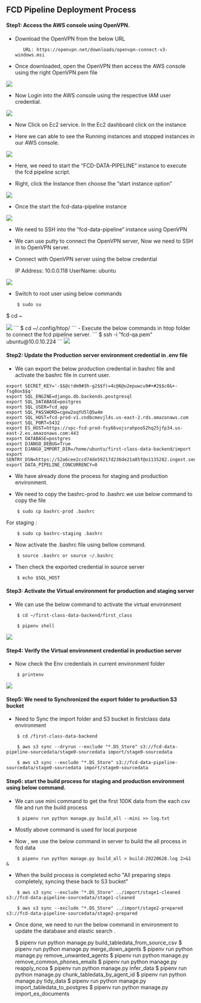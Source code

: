 ##                                     FCD Pipeline Deployment Process
#### Step1: Access the AWS console using  OpenVPN.

-	Download the OpenVPN  from the below URL

           URL: https://openvpn.net/downloads/openvpn-connect-v3-windows.msi

-	Once downloaded, open the OpenVPN  then access the AWS console using the right OpenVPN pem file 

<img src="https://i.ibb.co/rQdHw1k/pipe-1.png">
		 
-	Now Login into the AWS console using the respective IAM user credential.

<img src="https://i.ibb.co/DpwMLPC/pipe-2.png">        

-	Now Click on Ec2 service. In the Ec2 dashboard click on the instance 

-	Here we can able to see the Running instances and stopped instances in our AWS console.
      
<img src="https://i.ibb.co/N3Cb41j/pipe-3.png">

-	Here, we need to start the “FCD-DATA-PIPELINE” instance to execute the fcd pipeline script.

-	Right, click the Instance then choose the “start instance option”

<img src="https://i.ibb.co/s143nNq/pipe-4.png">

-	Once the start the fcd-data-pipeline instance
 
<img src="https://i.ibb.co/X858dt6/pipe-5.png">
 
-	We need to SSH into the “fcd-data-pipeline” instance using OpenVPN

-	We can use putty to connect the OpenVPN server, Now we need to SSH in to OpenVPN server.

-	Connect with OpenVPN server using the below credential 

 	IP Address: 10.0.0.118
	UserName: ubuntu

<img src="https://i.ibb.co/cTHk9ps/pipe-6.png">

-	Switch to root user using below commands
```	
	$ sudo su
```
$ cd ~

<img src="https://i.ibb.co/nRVZPv1/pipe-7.png">
```
	$ cd ~/.config/htop/
```
-	Execute the below commands in htop folder to connect the fcd pipeline server.
```
	$ ssh -i "fcd-qa.pem" ubuntu@10.0.10.224
```
<img src="https://i.ibb.co/FX7rFdZ/pipe-8.png">
 
#### Step2: Update the Production server environment credential in .env file 

-	We can export the below production credential in bashrc file  and activate the bashrc file in current user.
```
export SECRET_KEY='-$$@c!dm9#3h-g2$$f(=4c@6@u2epuwcu9#+#2$$c0&+-fsg8ox$$q'
export SQL_ENGINE=django.db.backends.postgresql
export SQL_DATABASE=postgres
export SQL_USER=fcd_app
export SQL_PASSWORD=cgew2oqYU5lQ5w4m
export SQL_HOST=fcd-prod-v1.cndbcmevjl4s.us-east-2.rds.amazonaws.com
export SQL_PORT=5432
export ES_HOST=https://vpc-fcd-prod-fsy66vojsrahpoo52hq25jfp34.us-east-2.es.amazonaws.com:443
export DATABASE=postgres
export DJANGO_DEBUG=True
export DJANGO_IMPORT_DIR=/home/ubuntu/first-class-data-backend/import
export SENTRY_DSN=https://52a6cee2ccd74de59217d236de21a05f@o1135282.ingest.sentry.io/6184032
export DATA_PIPELINE_CONCURRENCY=8
```
-	We have already done the process for staging and production environment.

-	We need to copy the bashrc-prod to .bashrc we use below command to copy the file 
```
	$ sudo cp bashrc-prod .bashrc
```
For staging : 
```
	$ sudo cp bashrc-staging .bashrc
```
-	Now activate the .bashrc file using bellow command.
```
	$ source .bashrc or source ~/.bashrc
```
-	 Then check the exported credential in source  server 
```
	$ echo $SQL_HOST
```
#### Step3: Activate the Virtual environment for production and staging server 

-	We can use the below command to activate the virtual environment
```
	$ cd ~/first-class-data-backend/first_class

	$ pipenv shell
```
<img src="https://i.ibb.co/dBf2Dnn/pipe-9.png">

#### Step4: Verify the Virtual environment credential in production server 

-	Now check the Env credentials in current environment folder
```
	$ printenv
```
<img src="https://i.ibb.co/ck0c6sW/pipe-10.png">
 
#### Step5: We need to Synchronized  the export folder to production  S3 bucket 

-	Need to Sync the import folder and S3 bucket in firstclass data environment
```
	$ cd /first-class-data-backend

	$ aws s3 sync --dryrun --exclude "*.DS_Store" s3://fcd-data-pipeline-sourcedata/stage0-sourcedata import/stage0-sourcedata

	$ aws s3 sync --exclude "*.DS_Store" s3://fcd-data-pipeline-sourcedata/stage0-sourcedata import/stage0-sourcedata
```
#### Step6: start the build process for staging and production environment using below command.

-	We can use  mini command to get the first 100K data from the each csv file and run the build process
```
	$ pipenv run python manage.py build_all --mini >> log.txt
```
-	Mostly above command is used for local purpose

-	Now , we use the below command in server to build the all process in fcd data
```
	$ pipenv run python manage.py build_all > build-20220628.log 2>&1 &
```
-	When the build process is completed echo "All preparing steps completely, syncing these back to S3 bucket"
```
	$ aws s3 sync --exclude "*.DS_Store" ../import/stage1-cleaned s3://fcd-data-pipeline-sourcedata/stage1-cleaned

	$ aws s3 sync --exclude "*.DS_Store" ../import/stage2-prepared s3://fcd-data-pipeline-sourcedata/stage2-prepared
```
-	Once done, we need to run the below command in environment to update the database and elastic search .

	$ pipenv run python manage.py build_tabledata_from_source_csv
	$ pipenv run python manage.py merge_down_agents
	$ pipenv run python manage.py remove_unwanted_agents
	$ pipenv run python manage.py remove_common_phones_emails
	$ pipenv run python manage.py reapply_ncoa
	$ pipenv run python manage.py infer_data
	$ pipenv run python manage.py chunk_tabledata_by_agent_id
	$ pipenv run python manage.py tidy_data
	$ pipenv run python manage.py import_tabledata_to_postgres
	$ pipenv run python manage.py import_es_documents

